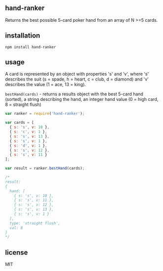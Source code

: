 ## hand-ranker

Returns the best possible 5-card poker hand from an array of N >=5 cards.

## installation

```
npm install hand-ranker
```

## usage

A card is represented by an object with properties 's' and 'v', where 's' describes the suit (s = spade, h = heart, c = club, d = diamond) and 'v' describes the value (1 = ace, 13 = king).

`bestHand(cards)` - returns a results object with the best 5-card hand (sorted), a string describing the hand, an integer hand value (0 = high card, 8 = straight flush)

```javascript
var ranker = require('hand-ranker');

var cards = [
  { s: 's', v: 10 },
  { s: 'c', v: 1 },
  { s: 's', v: 13 },
  { s: 's', v: 1 },
  { s: 'd', v: 1 },
  { s: 's', v: 12 },
  { s: 's', v: 11 }
];

var result = ranker.bestHand(cards);

/*
result:
{
  hand: [
    { s: 's', v: 10 },
    { s: 's', v: 11 },
    { s: 's', v: 12 },
    { s: 's', v: 13 },
    { s: 's', v: 1 }
  ],
  type: 'straight flush',
  val: 8
}
*/
```

## license

MIT
